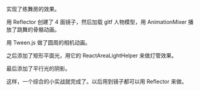 实现了练舞房的效果。

用 Reflector 创建了 4 面镜子，然后加载 gltf 人物模型，用 AnimationMixer 播放了跳舞的骨骼动画。

用 Tween.js 做了圆周的相机动画。

之后添加了矩形平面光，用它的 ReactAreaLightHelper 来做灯管效果。

最后添加了平行光的阴影。

这样，一个综合的小实战就完成了。以后用到镜子都可以用 Reflector 来做。